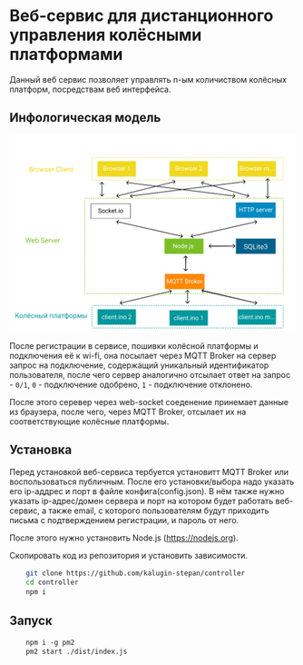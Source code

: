 # Веб-сервис для дистанционного управления колёсными платформами

Данный веб сервис позволяет управлять n-ым количиством колёсных платформ, 
посредствам веб интерфейса.

## Инфологическая модель

![Изображение инфологической модели](model.jpg "Инфологическая модель")

После регистрации в сервисе, пошивки колёсной платформы и 
подключения её к wi-fi, она посылает через MQTT Broker на сервер запрос на
подключение, содержащий уникальный идентификатор пользователя, после чего
сервер аналогично отсылает ответ на запрос - `0/1`, `0` - подключение
одобрено, `1` - подключение отклонено.

После этого серевер через web-socket соеденение принемает данные из браузера, после чего, через MQTT Broker, отсылает их на соответствующие
колёсные платформы.

## Установка

Перед установкой веб-сервиса тербуется установитт MQTT Broker или
воспользоваться публичным. После его установки/выбора надо указать его
ip-аддрес и порт в файле конфига(config.json). В нём также нужно указать
ip-адрес/домен сервера и порт на котором будет работать веб-сервис, а
также email, с которого пользователям будут приходить письма с
подтверждением регистрации, и пароль от него.

После этого нужно установить Node.js (https://nodejs.org).

Скопировать код из репозитория и установить зависимости.

```bash
    git clone https://github.com/kalugin-stepan/controller
    cd controller
    npm i
```

## Запуск

```
    npm i -g pm2
    pm2 start ./dist/index.js
```